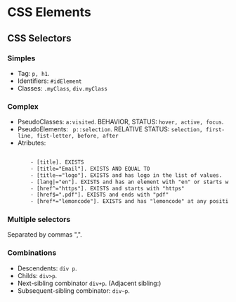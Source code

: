 # CSS Elements

## CSS Selectors

### Simples

- Tag: ```p, h1```.
- Identifiers: ```#idElement```
- Classes: ```.myClass```, ```div.myClass```


### Complex

- PseudoClasses: ```a:visited```. BEHAVIOR, STATUS: ```hover, active, focus```.
- PseudoElements: ``` p::selection```. RELATIVE STATUS: ```selection, first-line, fist-letter, before, after```
- Atributes:
    ```html
       
        - [title]. EXISTS
        - [title="Email"]. EXISTS AND EQUAL TO
        - [title~="logo"]. EXISTS and has logo in the list of values.
        - [lang|="en"]. EXISTS and has an element with "en" or starts with "en".
        - [href^="https"]. EXISTS and starts with "https"
        - [href$=".pdf"]. EXISTS and ends with "pdf"
        - [href*="lemoncode"]. EXISTS and has "lemoncode" at any position.
    ```

### Multiple selectors

Separated by commas ",".

### Combinations

- Descendents: ```div p```.
- Childs: ```div>p```.
- Next-sibling combinator ```div+p```. (Adjacent sibling:)
- Subsequent-sibling combinator: ```div~p```.
